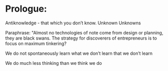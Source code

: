 # Prologue:
Antiknowledge - that which you don’t know. Unknown Unknowns

Paraphrase: "Almost no technologies of note come from design or planning, they are black swans. The strategy for discoverers of entrepreneurs is to focus on maximum tinkering?

We do not spontaneously learn what we don’t learn that we don’t learn

We do much less thinking than we think we do

